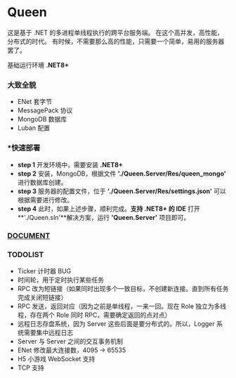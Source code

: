 # Queen

这是基于 .NET 的多进程单线程执行的跨平台服务端。
在这个高并发，高性能，分布式的时代。
有时候，不需要那么高的性能，只需要一个简单，易用的服务器罢了。

基础运行环境 **.NET8+**

### 大致全貌

- ENet 套字节
- MessagePack 协议
- MongoDB 数据库
- Luban 配置

### *快速部署

- **step 1** 开发环境中，需要安装 **.NET8+**
- **step 2** 安装，MongoDB，根据文件 **'./Queen.Server/Res/queen_mongo'** 进行数据库创建。
- **step 3** 服务器的配置文件，位于 **'./Queen.Server/Res/settings.json'** 可以根据需要进行修改。
- **step 4** 此时，如果上述步骤，顺利完成。**支持 .NET8+ 的 IDE** 打开 **'./Queen.sln'**解决方案，运行 **'Queen.Server'** 项目即可。

### [DOCUMENT](./Document/Index.md)

### TODOLIST

- Ticker 计时器 BUG
- 时间轮，用于定时执行某些任务
- RPC 改为短链接（如果同时出现多个一致目标，不创建新连接。直到所有任务完成关闭短链接）
- RPC 发送，返回对应（因为之前是单线程，一来一回。现在 Role 独立为多线程，存在两个 Role 同时 RPC，需要确定返回的点对点）
- 远程日志存盘系统，因为 Server 这些后面是要分布式的。所以，Logger 系统需要集中远程日志
- Server 与 Server 之间的交互事务机制
- ENet 修改最大连接数，4095 -> 65535
- H5 小游戏 WebSocket 支持
- TCP 支持
